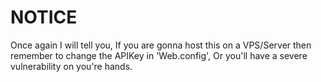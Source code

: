 # NOTICE
Once again I will tell you, If you are gonna host this on a VPS/Server then remember to change the APIKey in 'Web.config',
Or you'll have a severe vulnerability on you're hands.
